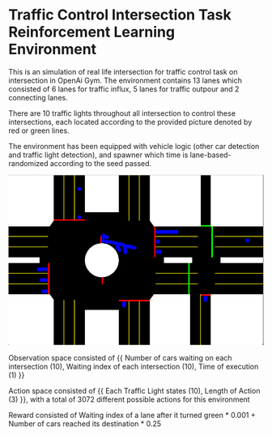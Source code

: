 # Traffic Control Intersection Task Reinforcement Learning Environment

This is an simulation of real life intersection for traffic control task on intersection in OpenAi Gym. The environment contains 13 lanes which consisted of 6 lanes for traffic influx, 5 lanes for traffic outpour and 2 connecting lanes.

There are 10 traffic lights throughout all intersection to control these intersections, each located according to the provided picture denoted by red or green lines.

The environment has been equipped with vehicle logic (other car detection and traffic light detection), and spawner which time is lane-based-randomized according to the seed passed.

![alt text](https://github.com/NyanNat/Intersection-Reinforcement-AIGym/blob/main/Traffic-light-environment-picture.png)

Observation space consisted of {{ Number of cars waiting on each intersection (10), Waiting index of each intersection (10), Time of execution (1) }}

Action space consisted of {{ Each Traffic Light states (10), Length of Action (3) }}, with a total of 3072 different possible actions for this environment

Reward consisted of Waiting index of a lane after it turned green * 0.001 + Number of cars reached its destination * 0.25
